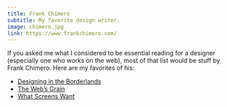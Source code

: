 ```yaml
---
title: Frank Chimero
subtitle: My favorite design writer. 
image: chimero.jpg
link: https://www.frankchimero.com/
---
```


If you asked me what I considered to be essential reading for a designer (especially one who works on the web), most of that list would be stuff by Frank Chimero. Here are my favorites of his:

* [Designing in the Borderlands](http://www.frankchimero.com/writing/designing-in-the-borderlands/)
* [The Web’s Grain](http://www.frankchimero.com/writing/the-webs-grain/)
* [What Screens Want](https://www.frankchimero.com/writing/what-screens-want/)